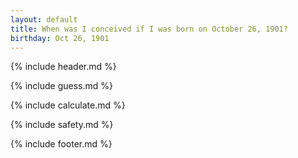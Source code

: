 ```yaml
---
layout: default
title: When was I conceived if I was born on October 26, 1901?
birthday: Oct 26, 1901
---
```


{% include header.md %}

{% include guess.md %}

{% include calculate.md %}

{% include safety.md %}

{% include footer.md %}



